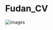 # Fudan_CV
![images](https://github.com/user-attachments/assets/29950dad-b9e6-4065-9561-619fbf502bac)
